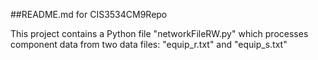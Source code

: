 ##README.md for CIS3534CM9Repo

This project contains a Python file "networkFileRW.py" which
processes component data from two data files: "equip_r.txt"
and "equip_s.txt"